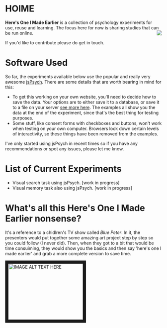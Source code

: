 # HOIME
 **Here's One I Made Earlier** is a collection of psychology experiments for use, reuse and learning. The focus here for now is sharing studies that can be run online. <img align="right" src="readmeFiles/hoime.png">

 If you'd like to contribute please do get in touch.


# Software Used

 So far, the experiments available below use the popular and really very awesome [jsPsych](https://www.jspsych.org/). There are some details that are worth bearing in mind for this:

 - To get this working on your own website, you'll need to decide how to save the data. Your options are to either save it to a database, or save it to a file on your server [see more here](https://www.jspsych.org/overview/data/). The examples all show you the data at the end of the experiment, since that's the best thing for testing purposes. 
 - Some stuff, like consent forms with checkboxes and buttons, won't work when testing on your own computer. Browsers lock down certain levels of interactivity, so these things have been removed from the examples.

 I've only started using jsPsych in recent times so if you have any recommendations or spot any issues, please let me know.

# List of Current Experiments

 - Visual search task using jsPsych. [work in progress]
 - Visual memory task also using jsPsych. [work in progress]

# What's all this Here's One I Made Earlier nonsense?

It's a reference to a chidlren's TV show called *Blue Peter*. In it, the presenters would put together some amazing art project step by step so you could follow (I never did). Then, when they got to a bit that would be time consuiming, they would show you the basics and then say 'here's one I made earlier' and grab a more complete version to save time. 

<a href="https://www.youtube.com/watch?feature=player_embedded&v=R-URZ2j_oRM
" target="_blank"><img src="http://img.youtube.com/vi/R-URZ2j_oRM/0.jpg" 
alt="IMAGE ALT TEXT HERE" width="240" height="180" border="10" /></a>